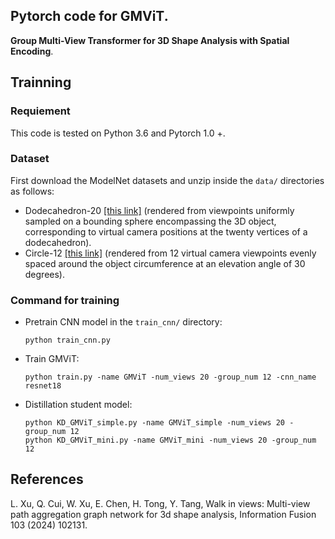 ## Pytorch code for GMViT.
**Group Multi-View Transformer for 3D Shape Analysis with Spatial Encoding**.

## Trainning
###  Requiement
This code is tested on Python 3.6 and Pytorch 1.0 +.
###  Dataset
First download the ModelNet datasets and unzip inside the `data/` directories as follows:

- Dodecahedron-20 [[this link]](https://data.airc.aist.go.jp/kanezaki.asako/data/modelnet40v2png_ori4.tar
)  (rendered from viewpoints uniformly sampled on a bounding sphere encompassing the 3D object, corresponding to virtual camera positions at the twenty vertices of a dodecahedron).
- Circle-12 [[this link]](https://supermoe.cs.umass.edu/shape_recog/depth_images.tar.gz) (rendered from 12 virtual camera viewpoints evenly spaced around the object circumference at an elevation angle of 30 degrees).

### Command for training
- Pretrain CNN model in the `train_cnn/` directory: 

      python train_cnn.py

- Train GMViT: 

      python train.py -name GMViT -num_views 20 -group_num 12 -cnn_name resnet18 
      
- Distillation student model: 

      python KD_GMViT_simple.py -name GMViT_simple -num_views 20 -group_num 12
      python KD_GMViT_mini.py -name GMViT_mini -num_views 20 -group_num 12

## References

L. Xu, Q. Cui, W. Xu, E. Chen, H. Tong, Y. Tang, Walk in views: Multi-view path aggregation graph network for 3d shape analysis, Information Fusion 103 (2024) 102131.

